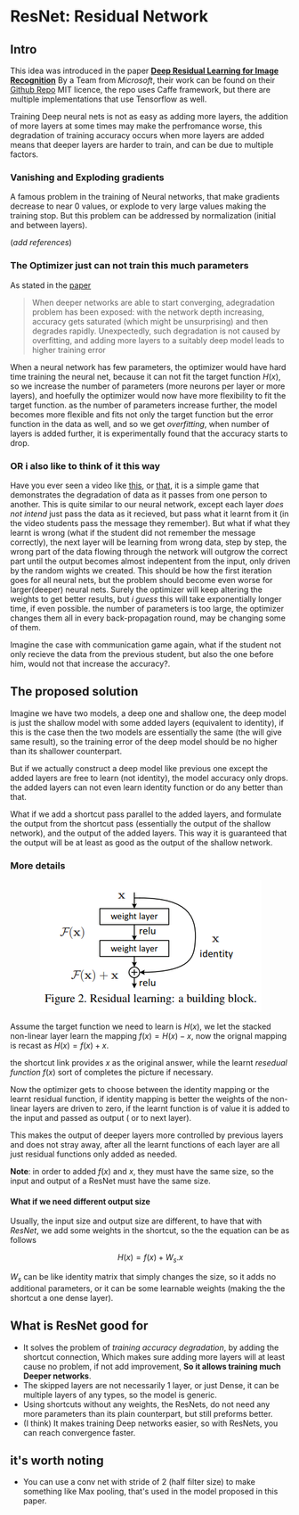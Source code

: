 # ResNet: Residual Network
## Intro
This idea was introduced in the paper [**Deep Residual Learning for Image Recognition**](https://arxiv.org/pdf/1512.03385.pdf) By a Team from *Microsoft*, their work can be found on their [Github Repo](https://github.com/KaimingHe/deep-residual-networks) MIT licence, the repo uses Caffe framework, but there are multiple implementations that use Tensorflow as well.

Training Deep neural nets is not as easy as adding more layers, the addition of more layers at some times may make the perfromance worse, this degradation of training accuracy occurs when more layers are added means that deeper layers are harder to train, and can be due to multiple factors.

### Vanishing and Exploding gradients
A famous problem in the training of Neural networks, that make gradients decrease to near 0 values, or explode to very large values making the training stop.
But this problem can be addressed by normalization (initial and between layers).

(*add references*)

### The Optimizer just can not train this much parameters
As stated in the [paper](https://arxiv.org/pdf/1512.03385.pdf)
> When deeper networks are able to start converging, adegradation problem has been exposed: with the network depth increasing, accuracy gets saturated (which might be unsurprising) and then degrades rapidly. Unexpectedly, such degradation is not caused by overfitting, and adding more layers to a suitably deep model leads to higher training error

When a neural network has few parameters, the optimizer would have hard time training the neural net, because it can not fit the target function $H(x)$, so we increase the number of parameters (more neurons per layer or more layers), and hoefully the optimizer would now have more flexibility to fit the target function. as the number of parameters increase further, the model becomes more flexible and fits not only the target function but the error function in the data as well, and so we get *overfitting*, when number of layers is added further, it is experimentally found that the accuracy starts to drop.

### OR i also like to think of it this way
Have you ever seen a video like [this](https://youtu.be/UdWWIh7DPMQ), or [that](https://youtu.be/QHAh5q10mEI), it is a simple game that demonstrates the degradation of data as it passes from one person to another.
This is quite similar to our neural network, except each layer *does not intend* just pass the data as it recieved, but pass what it learnt from it (in the video students pass the message they remember). But what if what they learnt is wrong (what if the student did not remember the message correctly), the next layer will be learning from wrong data, step by step, the wrong part of the data flowing through the network will outgrow the correct part until the output becomes almost indepentent from the input, only driven by the random wights we created.
This should be how the first iteration goes for all neural nets, but the problem should become even worse for larger(deeper) neural nets.
Surely the optimizer will keep altering the weights to get better results, but *i guess* this will take exponentially longer time, if even possible. the number of parameters is too large, the optimizer changes them all in every back-propagation round, may be changing some of them.

Imagine the case with communication game again, what if the student not only recieve the data from the previous student, but also the one before him, would not that increase the accuracy?.

## The proposed solution
Imagine we have two models, a deep one and shallow one, the deep model is just the shallow model with some added layers (equivalent to identity), if this is the case then the two models are essentially the same (the will give same result), so the training error of the deep model should be no higher than its shallower counterpart.

But if we actually construct a deep model like previous one except the added layers are free to learn (not identity), the model accuracy only drops. the added layers can not even learn identity function or do any better than that.

What if we add a shortcut pass parallel to the added layers, and formulate the output from the shortcut pass (essentially the output of the shallow network), and the output of the added layers.
This way it is guaranteed that the output will be at least as good as the output of the shallow network.

### More details
<p style='text-align:center;'>
<img src='../../images/ResNet.PNG' alt='Resnet'>
</p>

Assume the target function we need to learn is $H(x)$, we let the stacked non-linear layer learn the mapping $f(x) = H(x) - x$, now the orignal mapping is recast as $H(x) = f(x) + x$.

the shortcut link provides $x$ as the original answer, while the learnt *resedual function*  $f(x)$ sort of completes the picture if necessary.

Now the optimizer gets to choose between the identity mapping or the learnt residual function, if identity mapping is better the weights of the non-linear layers are driven to zero, if the learnt function is of value it is added to the input and passed as output ( or to next layer).

This makes the output of deeper layers more controlled by previous layers and does not stray away, after all the learnt functions of each layer are all just residual functions only added as needed.

**Note**: in order to added $f(x)$ and $x$, they must have the same size, so the input and output of a ResNet must have the same size.

#### What if we need different output size
Usually, the input size and output size are different, to have that with *ResNet*, we add some weights in the shortcut, so the the equation can be as follows

$$H(x) = f(x) + W_s . x$$

$W_s$ can be like identity matrix that simply changes the size, so it adds no additional parameters, or it can be some learnable weights (making the the shortcut a one dense layer).

## What is ResNet good for
* It solves the problem of *training accuracy degradation*, by adding the shortcut connection, Which makes sure adding more layers will at least cause no problem, if not add improvement, **So it allows training much Deeper networks**.
* The skipped layers are not necessarily 1 layer, or just Dense, it can be multiple layers of any types, so the model is generic.
* Using shortcuts without any weights, the ResNets, do not need any more parameters than its plain counterpart, but still preforms better.
* (I think) It makes training Deep networks easier, so with ResNets, you can reach convergence faster.


## it's worth noting
* You can use a conv net with stride of 2 (half filter size) to make something like Max pooling, that's used in the model proposed in this paper.